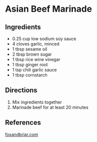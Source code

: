 # Asian Beef Marinade

## Ingredients

* 0.25 cup low sodium soy sauce
* 4 cloves garlic, minced
* 1 tbsp sesame oil
* 2 tbsp brown sugar
* 1 tbsp rice wine vinegar
* 1 tbsp ginger root
* 1 tsp chili garlic sauce
* 1 tbsp cornstarch

## Directions

1. Mix ingredients together
2. Marinade beef for at least 20 minutes

## References

[foxandbriar.com](https://www.foxandbriar.com/green-bean-and-ground-beef-stir-fry/)
